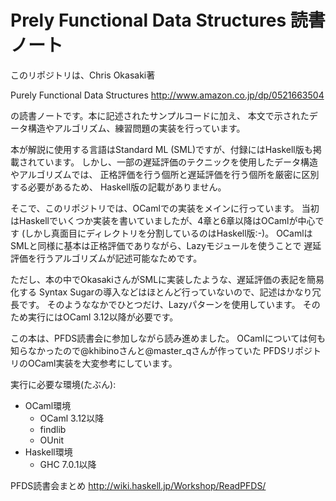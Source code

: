 Prely Functional Data Structures 読書ノート
=================================================

このリポジトリは、Chris Okasaki著

Purely Functional Data Structures
http://www.amazon.co.jp/dp/0521663504

の読書ノートです。本に記述されたサンプルコードに加え、
本文で示されたデータ構造やアルゴリズム、練習問題の実装を行っています。

本が解説に使用する言語はStandard ML (SML)ですが、付録にはHaskell版も掲載されています。
しかし、一部の遅延評価のテクニックを使用したデータ構造やアルゴリズムでは、
正格評価を行う個所と遅延評価を行う個所を厳密に区別する必要があるため、
Haskell版の記載がありません。

そこで、このリポジトリでは、OCamlでの実装をメインに行っています。
当初はHaskellでいくつか実装を書いていましたが、4章と6章以降はOCamlが中心です
(しかし真面目にディレクトリを分割しているのはHaskell版:-)。
OCamlはSMLと同様に基本は正格評価でありながら、Lazyモジュールを使うことで
遅延評価を行うアルゴリズムが記述可能なためです。

ただし、本の中でOkasakiさんがSMLに実装したような、遅延評価の表記を簡易化する
Syntax Sugarの導入などはほとんど行っていないので、記述はかなり冗長です。
そのようななかでひとつだけ、Lazyパターンを使用しています。
そのため実行にはOCaml 3.12以降が必要です。

この本は、PFDS読書会に参加しながら読み進めました。
OCamlについては何も知らなかったので@khibinoさんと@master_qさんが作っていた
PFDSリポジトリのOCaml実装を大変参考にしています。

実行に必要な環境(たぶん):
- OCaml環境
  - OCaml 3.12以降
  - findlib
  - OUnit
- Haskell環境
  - GHC 7.0.1以降

PFDS読書会まとめ
http://wiki.haskell.jp/Workshop/ReadPFDS/


